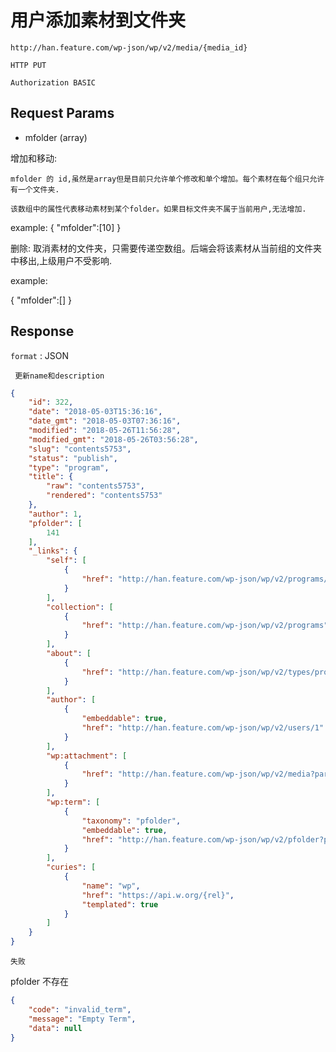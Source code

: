 用户添加素材到文件夹
===


	http://han.feature.com/wp-json/wp/v2/media/{media_id}

`HTTP PUT`


`Authorization BASIC`


## Request Params

* mfolder (array)

增加和移动:

    mfolder 的 id,虽然是array但是目前只允许单个修改和单个增加。每个素材在每个组只允许有一个文件夹. 

    该数组中的属性代表移动素材到某个folder。如果目标文件夹不属于当前用户,无法增加.

example:
{
     "mfolder":[10]
}

删除:
    取消素材的文件夹，只需要传递空数组。后端会将该素材从当前组的文件夹中移出,上级用户不受影响.

example:

{
    "mfolder":[]
}


## Response

`format` : JSON


` 更新name和description`

```json
{
    "id": 322,
    "date": "2018-05-03T15:36:16",
    "date_gmt": "2018-05-03T07:36:16",
    "modified": "2018-05-26T11:56:28",
    "modified_gmt": "2018-05-26T03:56:28",
    "slug": "contents5753",
    "status": "publish",
    "type": "program",
    "title": {
        "raw": "contents5753",
        "rendered": "contents5753"
    },
    "author": 1,
    "pfolder": [
        141
    ],
    "_links": {
        "self": [
            {
                "href": "http://han.feature.com/wp-json/wp/v2/programs/322"
            }
        ],
        "collection": [
            {
                "href": "http://han.feature.com/wp-json/wp/v2/programs"
            }
        ],
        "about": [
            {
                "href": "http://han.feature.com/wp-json/wp/v2/types/program"
            }
        ],
        "author": [
            {
                "embeddable": true,
                "href": "http://han.feature.com/wp-json/wp/v2/users/1"
            }
        ],
        "wp:attachment": [
            {
                "href": "http://han.feature.com/wp-json/wp/v2/media?parent=322"
            }
        ],
        "wp:term": [
            {
                "taxonomy": "pfolder",
                "embeddable": true,
                "href": "http://han.feature.com/wp-json/wp/v2/pfolder?post=322"
            }
        ],
        "curies": [
            {
                "name": "wp",
                "href": "https://api.w.org/{rel}",
                "templated": true
            }
        ]
    }
}
```

`失败`

pfolder 不存在
```json
{
    "code": "invalid_term",
    "message": "Empty Term",
    "data": null
}
```
